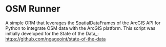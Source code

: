 OSM Runner
==========

A simple ORM that leverages the SpatialDataFrames of the ArcGIS API for Python
to integrate OSM data with the ArcGIS platform. This script was initially
developed for the State of the Data_: https://github.com/ngageoint/state-of-the-data
